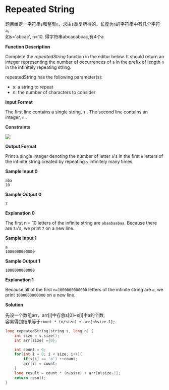 # Repeated String

题目给定一字符串`s`和整型`n`，求由`s`重复所得的、长度为`n`的字符串中有几个字符`a`。  
如s='abcac', n=10. 得字符串abcacabcac,有4个a  


**Function Description**

Complete the  _repeatedString_  function in the editor below. It should return an integer representing the number of occurrences of  `a`  in the prefix of length `n` in the infinitely repeating string.

repeatedString has the following parameter(s):

-   _s_: a string to repeat
-   _n_: the number of characters to consider

**Input Format**

The first line contains a single string, `s` .
The second line contains an integer, `n` .

**Constraints**

![](images.png)


**Output Format**

Print a single integer denoting the number of letter  `a`'s in the first  `n` letters of the infinite string created by repeating `s` infinitely many times.

**Sample Input 0**

```
aba
10
```

**Sample Output 0**

```
7
```

**Explanation 0**

The first  n = 10 letters of the infinite string are  `abaabaabaa`. Because there are  `7a`'s, we print  `7` on a new line.

**Sample Input 1**

```
a
1000000000000
```

**Sample Output 1**

```
1000000000000
```

**Explanation 1**

Because all of the first `n=1000000000000` letters of the infinite string are  `a`, we print `1000000000000` on a new line.

**Solution**

先设一个数组arr，arr[i]中存放s[0]~s[i]中a的个数;  
容易得到结果等于`count * (n/size) + arr[n%size-1];`  

```c
long repeatedString(string s, long n) {
    int size = s.size();
    int arr[size] ={0};

    int count = 0;
    for(int i = 0; i < size; i++){
        if(s[i] == 'a') ++count;
        arr[i] = count;
    }
    long result = count * (n/size) + arr[n%size-1];
    return result;
}
```
